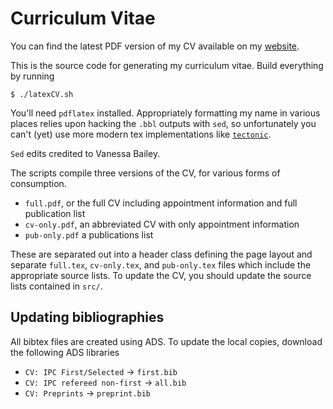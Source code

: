 # Curriculum Vitae

You can find the latest PDF version of my CV available on my [website](http://www.personal.psu.edu/ipc5094/Czekala_Ian_CV.pdf).

This is the source code for generating my curriculum vitae. Build everything by running 

    $ ./latexCV.sh 

You'll need ``pdflatex`` installed. Appropriately formatting my name in various places relies upon hacking the `.bbl` outputs with `sed`, so unfortunately you can't (yet) use more modern tex implementations like [`tectonic`](https://tectonic-typesetting.github.io/).

`Sed` edits credited to Vanessa Bailey.

The scripts compile three versions of the CV, for various forms of consumption.

* `full.pdf`, or the full CV including appointment information and full publication list
* `cv-only.pdf`, an abbreviated CV with only appointment information
* `pub-only.pdf` a publications list

These are separated out into a header class defining the page layout and separate `full.tex`, `cv-only.tex`, and `pub-only.tex` files which include the appropriate source lists. To update the CV, you should update the source lists contained in `src/`.

## Updating bibliographies

All bibtex files are created using ADS. To update the local copies, download the following ADS libraries

* `CV: IPC First/Selected` -> `first.bib`
* `CV: IPC refereed non-first` -> `all.bib`
* `CV: Preprints` -> `preprint.bib`